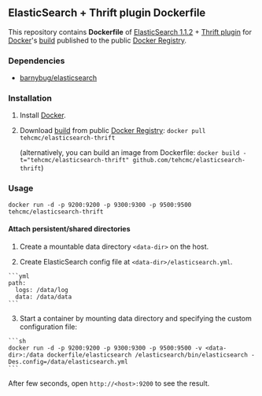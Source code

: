 ## ElasticSearch + Thrift plugin Dockerfile


This repository contains **Dockerfile** of [ElasticSearch 1.1.2](http://www.elasticsearch.org/) + [Thrift plugin](https://github.com/elasticsearch/elasticsearch-transport-thrift) for [Docker](https://www.docker.io/)'s [build](https://index.docker.io/u/tehcmc/elasticsearch-thrift/) published to the public [Docker Registry](https://index.docker.io/).


### Dependencies

* [barnybug/elasticsearch](https://github.com/barnybug/dockerfiles/tree/elasticsearch-1.0.3/elasticsearch)


### Installation

1. Install [Docker](https://www.docker.io/).

2. Download [build](https://index.docker.io/u/tehcmc/elasticsearch-thrift/) from public [Docker Registry](https://index.docker.io/): `docker pull tehcmc/elasticsearch-thrift`

   (alternatively, you can build an image from Dockerfile: `docker build -t="tehcmc/elasticsearch-thrift" github.com/tehcmc/elasticsearch-thrift`)


### Usage

    docker run -d -p 9200:9200 -p 9300:9300 -p 9500:9500 tehcmc/elasticsearch-thrift

#### Attach persistent/shared directories

  1. Create a mountable data directory `<data-dir>` on the host.

  2. Create ElasticSearch config file at `<data-dir>/elasticsearch.yml`.

    ```yml
    path:
      logs: /data/log
      data: /data/data
    ```

  3. Start a container by mounting data directory and specifying the custom configuration file:

    ```sh
    docker run -d -p 9200:9200 -p 9300:9300 -p 9500:9500 -v <data-dir>:/data dockerfile/elasticsearch /elasticsearch/bin/elasticsearch -Des.config=/data/elasticsearch.yml
    ```

After few seconds, open `http://<host>:9200` to see the result.
